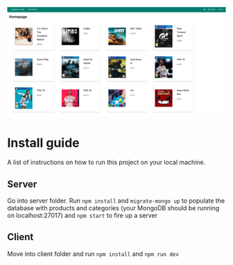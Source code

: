 <img src="cover.png" alt="drawing" min-width="400"/>

# Install guide
A list of instructions on how to run this project on your local machine.
## Server
Go into server folder.
Run `npm install` and `migrate-mongo up` to populate the database with products and categories (your MongoDB should be running on localhost:27017) and `npm start` to fire up a server

## Client
Move into client folder and run `npm install` and `npm run dev`
